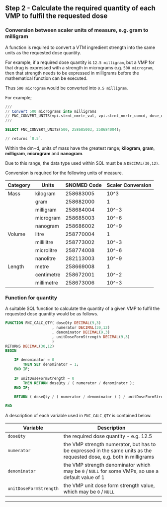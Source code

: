 ## Step 2 - Calculate the required quantity of each VMP to fulfil the requested dose

### Conversion between scaler units of measure, e.g. gram to milligram

A function is required to convert a VTM ingredient strength into the same units as the requested dose quantity. 

For example, if a required dose quantity is `12.5 milligram`, but a VMP for that drug is expressed with a strength in micrograms e.g. `500 microgram`, then that strength needs to be expressed in milligrams before the mathematical function can be executed. 

Thus `500 microgram` would be converted into `0.5 milligram`.

For example;

```sql
///
// Convert 500 micrograms into milligrams
// FNC_CONVERT_UNITS(vpi.strnt_nmrtr_val, vpi.strnt_nmrtr_uomcd, dose_uom_cd);
///

SELECT FNC_CONVERT_UNITS(500, 258685003, 258684004);

// returns `0.5`.
```

Within the dm+d, units of mass have the greatest range; **kilogram**, **gram**, **milligram**, **microgram** and **nanogram**. 

Due to this range, the data type used within SQL must be a `DECIMAL(30,12)`.

Conversion is required for the following units of measure.

<table>
<thead>
<tr>
<th data-no-sort>Category</th>
<th data-no-sort>Units</th>
<th data-no-sort>SNOMED Code</th>
<th data-no-sort>Scaler Conversion</th>
</tr>
</thead>
<tbody>
<tr>
<td class="nhsd-t-body">Mass</td>
<td class="nhsd-t-body">kilogram</td>
<td class="nhsd-t-body">258683005</td>
<td class="nhsd-t-body">10^3</td>
</tr>
<tr>
<td class="nhsd-t-body"></td>
<td class="nhsd-t-body">gram</td>
<td class="nhsd-t-body">258682000</td>
<td class="nhsd-t-body">1</td>
</tr>
<tr>
<td class="nhsd-t-body"></td>
<td class="nhsd-t-body">milligram</td>
<td class="nhsd-t-body">258684004</td>
<td class="nhsd-t-body">10^-3</td>
</tr>
<tr>
<td class="nhsd-t-body"></td>
<td class="nhsd-t-body">microgram</td>
<td class="nhsd-t-body">258685003</td>
<td class="nhsd-t-body">10^-6</td>
</tr>
<tr>
<td class="nhsd-t-body"></td>
<td class="nhsd-t-body">nanogram</td>
<td class="nhsd-t-body">258686002</td>
<td class="nhsd-t-body">10^-9</td>
</tr>
<tr>
<td class="nhsd-t-body">Volume</td>
<td class="nhsd-t-body">litre</td>
<td class="nhsd-t-body">258770004</td>
<td class="nhsd-t-body">1</td>
</tr>
<tr>
<td class="nhsd-t-body"></td>
<td class="nhsd-t-body">millilitre</td>
<td class="nhsd-t-body">258773002</td>
<td class="nhsd-t-body">10^-3</td>
</tr>
<tr>
<td class="nhsd-t-body"></td>
<td class="nhsd-t-body">microlitre</td>
<td class="nhsd-t-body">258774008</td>
<td class="nhsd-t-body">10^-6</td>
</tr>
<tr>
<td class="nhsd-t-body"></td>
<td class="nhsd-t-body">nanolitre</td>
<td class="nhsd-t-body">282113003</td>
<td class="nhsd-t-body">10^-9</td>
</tr>
<tr>
<td class="nhsd-t-body">Length</td>
<td class="nhsd-t-body">metre</td>
<td class="nhsd-t-body">258669008</td>
<td class="nhsd-t-body">1</td>
</tr>
<tr>
<td class="nhsd-t-body"></td>
<td class="nhsd-t-body">centimetre</td>
<td class="nhsd-t-body">258672001</td>
<td class="nhsd-t-body">10^-2</td>
</tr>
<tr>
<td class="nhsd-t-body"></td>
<td class="nhsd-t-body">millimetre</td>
<td class="nhsd-t-body">258673006</td>
<td class="nhsd-t-body">10^-3</td>
</tr>
</tbody>
</table>


### Function for quantity

A suitable SQL function to calculate the quantity of a given VMP to fulfil the requested dose quantity would be as follows.

```sql
FUNCTION FNC_CALC_QTY( doseQty DECIMAL(9,3)
                     , numerator DECIMAL(30,12)
                     , denominator DECIMAL(9,3)
                     , unitDoseFormStrength DECIMAL(9,3)
                     )
RETURNS DECIMAL(30,12)
BEGIN

    IF denominator = 0  
        THEN SET denominator = 1; 
    END IF;
    
    IF unitDoseFormStrength = 0
        THEN RETURN doseQty / ( numerator / denominator );
    END IF;
	
    RETURN ( doseQty / ( numerator / denominator ) ) / unitDoseFormStrength;

END
```



A description of each variable used in `FNC_CALC_QTY` is contained below.

<table>
<thead>
<tr>
<th>Variable</th>
<th>Description</th>
</tr>
</thead>
<tbody>
<tr>
<td><code>doseQty</code></td>
<td>the required dose quantity - e.g. 12.5</td>
</tr>
<tr>
<td><code>numerator</code></td>
<td>the VMP strength numerator, but has to be expressed in the same units as the requested dose, e.g. both in milligrams</td>
</tr>
<tr>
<td><code>denominator</code></td>
<td>the VMP strength denominator which may be <code>0</code> / <code>NULL</code> for some VMPs, so use a default value of 1</td>
</tr>
<tr>
<td><code>unitDoseFormStrength</code></td>
<td>the VMP unit dose form strength value, which may be <code>0</code> / <code>NULL</code></td>
</tr>
</tbody>
</table>

---